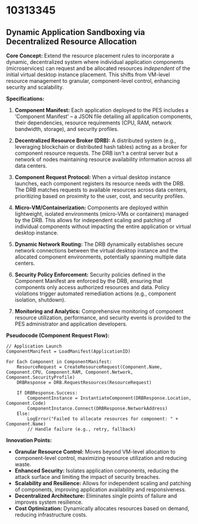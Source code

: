 # 10313345

## Dynamic Application Sandboxing via Decentralized Resource Allocation

**Core Concept:** Extend the resource placement rules to incorporate a dynamic, decentralized system where individual application components (microservices) can request and be allocated resources *independent* of the initial virtual desktop instance placement. This shifts from VM-level resource management to granular, component-level control, enhancing security and scalability.

**Specifications:**

1.  **Component Manifest:** Each application deployed to the PES includes a ‘Component Manifest’ – a JSON file detailing all application components, their dependencies, resource requirements (CPU, RAM, network bandwidth, storage), and security profiles.

2.  **Decentralized Resource Broker (DRB):** A distributed system (e.g., leveraging blockchain or distributed hash tables) acting as a broker for component resource requests. The DRB isn't a central server but a network of nodes maintaining resource availability information across all data centers.

3.  **Component Request Protocol:** When a virtual desktop instance launches, each component registers its resource needs with the DRB. The DRB matches requests to available resources across data centers, prioritizing based on proximity to the user, cost, and security profiles.

4.  **Micro-VM/Containerization:** Components are deployed within lightweight, isolated environments (micro-VMs or containers) managed by the DRB. This allows for independent scaling and patching of individual components without impacting the entire application or virtual desktop instance.

5.  **Dynamic Network Routing:** The DRB dynamically establishes secure network connections between the virtual desktop instance and the allocated component environments, potentially spanning multiple data centers.

6.  **Security Policy Enforcement:** Security policies defined in the Component Manifest are enforced by the DRB, ensuring that components only access authorized resources and data. Policy violations trigger automated remediation actions (e.g., component isolation, shutdown).

7.  **Monitoring and Analytics:** Comprehensive monitoring of component resource utilization, performance, and security events is provided to the PES administrator and application developers.

**Pseudocode (Component Request Flow):**

```
// Application Launch
ComponentManifest = LoadManifest(ApplicationID)

For Each Component in ComponentManifest:
    ResourceRequest = CreateResourceRequest(Component.Name, Component.CPU, Component.RAM, Component.Network, Component.SecurityProfile)
    DRBResponse = DRB.RequestResources(ResourceRequest)

    If DRBResponse.Success:
        ComponentInstance = InstantiateComponent(DRBResponse.Location, Component.Code)
        ComponentInstance.Connect(DRBResponse.NetworkAddress)
    Else:
        LogError("Failed to allocate resources for component: " + Component.Name)
        // Handle failure (e.g., retry, fallback)
```

**Innovation Points:**

*   **Granular Resource Control:** Moves beyond VM-level allocation to component-level control, maximizing resource utilization and reducing waste.
*   **Enhanced Security:** Isolates application components, reducing the attack surface and limiting the impact of security breaches.
*   **Scalability and Resilience:** Allows for independent scaling and patching of components, improving application availability and responsiveness.
*   **Decentralized Architecture:** Eliminates single points of failure and improves system resilience.
*   **Cost Optimization:** Dynamically allocates resources based on demand, reducing infrastructure costs.